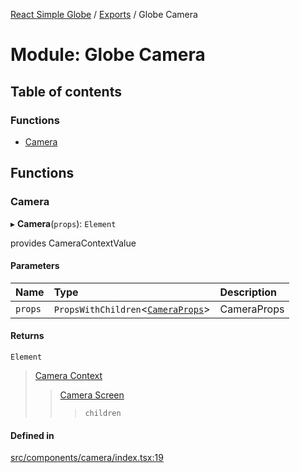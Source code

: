 [React Simple Globe](../README.md) / [Exports](../modules.md) / Globe Camera

# Module: Globe Camera

## Table of contents

### Functions

- [Camera](Globe_Camera.md#camera)

## Functions

### Camera

▸ **Camera**(`props`): `Element`

provides CameraContextValue

#### Parameters

| Name | Type | Description |
| :------ | :------ | :------ |
| `props` | `PropsWithChildren`<[`CameraProps`](../classes/Globe_Camera_Classes.CameraProps.md)\> | CameraProps |

#### Returns

`Element`

>[Camera Context](Globe.md)
>>[Camera Screen](Globe.md)
>>>`children`

#### Defined in

[src/components/camera/index.tsx:19](https://github.com/Gaushao/d3-react-globe/blob/d269768/src/components/camera/index.tsx#L19)
